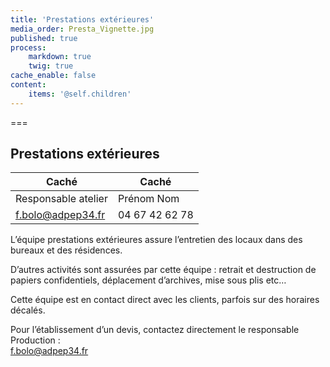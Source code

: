 ```yaml
---
title: 'Prestations extérieures'
media_order: Presta_Vignette.jpg
published: true
process:
    markdown: true
    twig: true
cache_enable: false
content:
    items: '@self.children'
---
```


===

## Prestations extérieures

| Caché | Caché |
| ------ | ----------- |
| Responsable atelier	| Prénom Nom |
| [f.bolo@adpep34.fr](mailto:f.bolo@adpep34.fr)	| 04 67 42 62 78 |


L’équipe prestations extérieures assure l’entretien des locaux dans des bureaux et des résidences.

D’autres activités sont assurées par cette équipe : retrait et destruction de papiers confidentiels, déplacement d’archives, mise sous plis etc…

Cette équipe est en contact direct avec les clients, parfois sur des horaires décalés.

Pour l’établissement d’un devis, contactez directement le responsable Production :  
[f.bolo@adpep34.fr](mailto:f.bolo@adpep34.fr)
